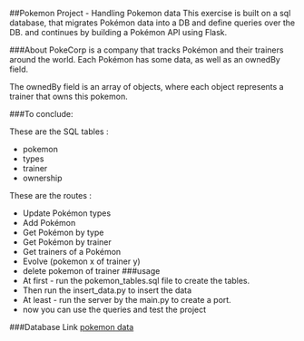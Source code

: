 ##Pokemon Project - Handling Pokemon data
This exercise is built on a sql database, that migrates Pokémon data into a DB and define queries over the DB. and continues by building a Pokémon API using Flask.

###About
PokeCorp is a company that tracks Pokémon and their trainers around the world. Each Pokémon has some data, as well as an ownedBy field.

The ownedBy field is an array of objects, where each object represents a trainer that owns this pokemon.

###To conclude:

These are the SQL tables :


* pokemon
* types
* trainer
* ownership

These are the routes :

* Update Pokémon types
* Add Pokémon
* Get Pokémon by type
* Get Pokémon by trainer
* Get trainers of a Pokémon
* Evolve (pokemon x of trainer y)
* delete pokemon of trainer
###usage
* At first - run the pokemon_tables.sql file to create the tables. 
* Then run the insert_data.py to insert the data
* At least - run the server by the main.py to create a port.
* now you can use the queries and test the project

###Database Link
[pokemon data](https://pokeapi.co/)
